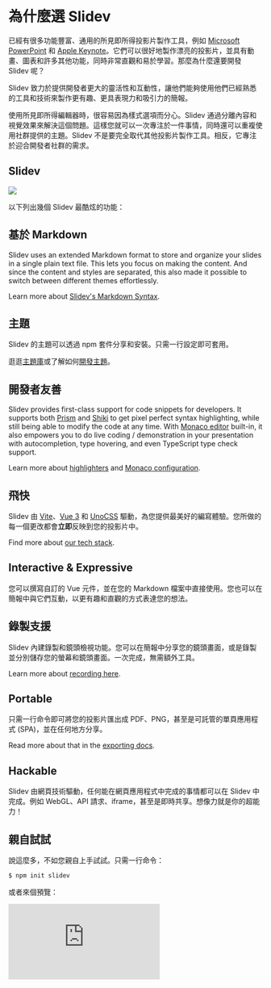 # 為什麼選 Slidev

已經有很多功能豐富、通用的所見即所得投影片製作工具，例如 [Microsoft PowerPoint](https://www.microsoft.com/en-us/microsoft-365/powerpoint) 和 [Apple Keynote](https://www.apple.com/keynote/)。它們可以很好地製作漂亮的投影片，並具有動畫、圖表和許多其他功能，同時非常直觀和易於學習。那麼為什麼還要開發 Slidev 呢？

Slidev 致力於提供開發者更大的靈活性和互動性，讓他們能夠使用他們已經熟悉的工具和技術來製作更有趣、更具表現力和吸引力的簡報。

使用所見即所得編輯器時，很容易因為樣式選項而分心。Slidev 通過分離內容和視覺效果來解決這個問題。這樣您就可以一次專注於一件事情，同時還可以重複使用社群提供的主題。Slidev 不是要完全取代其他投影片製作工具。相反，它專注於迎合開發者社群的需求。

## Slidev

![](/screenshots/cover.png)

以下列出幾個 Slidev 最酷炫的功能：

## 基於 Markdown

Slidev uses an extended Markdown format to store and organize your slides in a single plain text file. This lets you focus on making the content. And since the content and styles are separated, this also made it possible to switch between different themes effortlessly.

Learn more about [Slidev's Markdown Syntax](/guide/syntax).

## 主題

Slidev 的主題可以透過 npm 套件分享和安裝。只需一行設定即可套用。

逛逛[主題庫](/themes/gallery)或了解如何[開發主題](/themes/write-a-theme)。

## 開發者友善

Slidev provides first-class support for code snippets for developers. It supports both [Prism](https://prismjs.com/) and [Shiki](https://github.com/shikijs/shiki) to get pixel perfect syntax highlighting, while still being able to modify the code at any time. With [Monaco editor](https://microsoft.github.io/monaco-editor/) built-in, it also empowers you to do live coding / demonstration in your presentation with autocompletion, type hovering, and even TypeScript type check support.

Learn more about [highlighters](/custom/highlighters) and [Monaco configuration](/custom/config-monaco).

## 飛快

Slidev 由 [Vite](https://vitejs.dev/)、[Vue 3](https://v3.vuejs.org/) 和 [UnoCSS](https://unocss.dev/) 驅動，為您提供最美好的編寫體驗。您所做的每一個更改都會**立即**反映到您的投影片中。

Find more about [our tech stack](/guide/#tech-stack).

## Interactive & Expressive

您可以撰寫自訂的 Vue 元件，並在您的 Markdown 檔案中直接使用。您也可以在簡報中與它們互動，以更有趣和直觀的方式表達您的想法。

## 錄製支援

Slidev 內建錄製和鏡頭檢視功能。您可以在簡報中分享您的鏡頭畫面，或是錄製並分別儲存您的螢幕和鏡頭畫面。一次完成，無需額外工具。

Learn more about [recording here](/guide/recording).

## Portable

只需一行命令即可將您的投影片匯出成 PDF、PNG，甚至是可託管的單頁應用程式 (SPA)，並在任何地方分享。

Read more about that in the [exporting docs](/guide/exporting).

## Hackable

Slidev 由網頁技術驅動，任何能在網頁應用程式中完成的事情都可以在 Slidev 中完成。例如 WebGL、API 請求、iframe，甚至是即時共享。想像力就是你的超能力！

## 親自試試

說這麼多，不如您親自上手試試。只需一行命令：

```bash
$ npm init slidev
```

或者來個預覽：

<div class="aspect-9/16 relative">
<iframe class="rounded w-full shadow-md border-none" src="https://www.youtube.com/embed/eW7v-2ZKZOU" title="YouTube video player" frameborder="0" allow="accelerometer; autoplay; clipboard-write; encrypted-media; gyroscope; picture-in-picture" allowfullscreen></iframe>
</div>
